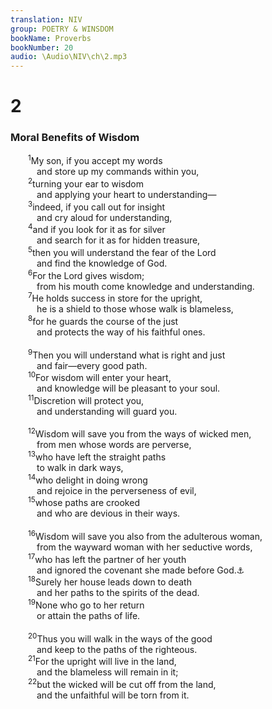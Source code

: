 ```yaml
---
translation: NIV
group: POETRY & WINSDOM
bookName: Proverbs 
bookNumber: 20
audio: \Audio\NIV\ch\2.mp3
---
```


<div class="title"><h1>2</h1><h3>Moral Benefits of Wisdom </h3></div>
<span class="verse ch_2_1">  <sup>1</sup>My son, if you accept my words <br/>   and store up my commands within you, <br/></span>
<span class="verse ch_2_2">  <sup>2</sup>turning your ear to wisdom <br/>   and applying your heart to understanding— <br/></span>
<span class="verse ch_2_3">  <sup>3</sup>indeed, if you call out for insight <br/>   and cry aloud for understanding, <br/></span>
<span class="verse ch_2_4">  <sup>4</sup>and if you look for it as for silver <br/>   and search for it as for hidden treasure, <br/></span>
<span class="verse ch_2_5">  <sup>5</sup>then you will understand the fear of the Lord<br/>   and find the knowledge of God. <br/></span>
<span class="verse ch_2_6">  <sup>6</sup>For the Lord gives wisdom; <br/>   from his mouth come knowledge and understanding. <br/></span>
<span class="verse ch_2_7">  <sup>7</sup>He holds success in store for the upright, <br/>   he is a shield to those whose walk is blameless, <br/></span>
<span class="verse ch_2_8">  <sup>8</sup>for he guards the course of the just <br/>   and protects the way of his faithful ones. <br/><br/></span>
<span class="verse ch_2_9">  <sup>9</sup>Then you will understand what is right and just <br/>   and fair—every good path. <br/></span>
<span class="verse ch_2_10">  <sup>10</sup>For wisdom will enter your heart, <br/>   and knowledge will be pleasant to your soul. <br/></span>
<span class="verse ch_2_11">  <sup>11</sup>Discretion will protect you, <br/>   and understanding will guard you. <br/><br/></span>
<span class="verse ch_2_12">  <sup>12</sup>Wisdom will save you from the ways of wicked men, <br/>   from men whose words are perverse, <br/></span>
<span class="verse ch_2_13">  <sup>13</sup>who have left the straight paths <br/>   to walk in dark ways, <br/></span>
<span class="verse ch_2_14">  <sup>14</sup>who delight in doing wrong <br/>   and rejoice in the perverseness of evil, <br/></span>
<span class="verse ch_2_15">  <sup>15</sup>whose paths are crooked <br/>   and who are devious in their ways. <br/><br/></span>
<span class="verse ch_2_16">  <sup>16</sup>Wisdom will save you also from the adulterous woman, <br/>   from the wayward woman with her seductive words, <br/></span>
<span class="verse ch_2_17">  <sup>17</sup>who has left the partner of her youth <br/>   and ignored the covenant she made before God.<a data-toggle="tooltip" data-placement="bottom" title="Or covenant of her God">⚓</a><br/></span>
<span class="verse ch_2_18">  <sup>18</sup>Surely her house leads down to death <br/>   and her paths to the spirits of the dead. <br/></span>
<span class="verse ch_2_19">  <sup>19</sup>None who go to her return <br/>   or attain the paths of life. <br/><br/></span>
<span class="verse ch_2_20">  <sup>20</sup>Thus you will walk in the ways of the good <br/>   and keep to the paths of the righteous. <br/></span>
<span class="verse ch_2_21">  <sup>21</sup>For the upright will live in the land, <br/>   and the blameless will remain in it; <br/></span>
<span class="verse ch_2_22">  <sup>22</sup>but the wicked will be cut off from the land, <br/>   and the unfaithful will be torn from it. <br/></span>
